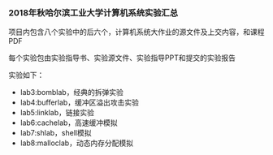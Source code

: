 ### 2018年秋哈尔滨工业大学计算机系统实验汇总

项目内包含八个实验中的后六个，计算机系统大作业的源文件及上交内容，和课程PDF

每个实验包由实验指导书、实验源文件、实验指导PPT和提交的实验报告

实验如下：
- lab3:bomblab，经典的拆弹实验
- lab4:bufferlab，缓冲区溢出攻击实验
- lab5:linklab，链接实验
- lab6:cachelab，高速缓冲模拟
- lab7:shlab，shell模拟
- lab8:malloclab，动态内存分配模拟